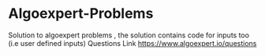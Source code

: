 # Algoexpert-Problems

Solution to algoexpert problems , the solution contains code for inputs too (i.e user defined inputs)
Questions Link https://www.algoexpert.io/questions 
